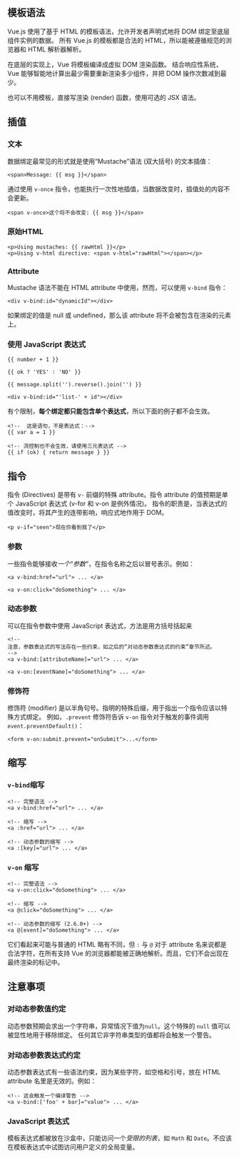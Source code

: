 ##  模板语法

Vue.js 使用了基于 HTML 的模板语法，允许开发者声明式地将 DOM 绑定至底层组件实例的数据。
所有 Vue.js 的模板都是合法的 HTML，所以能被遵循规范的浏览器和 HTML 解析器解析。

在底层的实现上，Vue 将模板编译成虚拟 DOM 渲染函数。
结合响应性系统，Vue 能够智能地计算出最少需要重新渲染多少组件，并把 DOM 操作次数减到最少。

也可以不用模板，直接写渲染 (render) 函数，使用可选的 JSX 语法。


##  插值

### 文本
数据绑定最常见的形式就是使用“Mustache”语法 (双大括号) 的文本插值：

```
<span>Message: {{ msg }}</span>
```

通过使用 `v-once` 指令，也能执行一次性地插值，当数据改变时，插值处的内容不会更新。

```
<span v-once>这个将不会改变: {{ msg }}</span>
```


### 原始HTML

```
<p>Using mustaches: {{ rawHtml }}</p>
<p>Using v-html directive: <span v-html="rawHtml"></span></p>
```

### Attribute
Mustache 语法不能在 HTML attribute 中使用，然而，可以使用 `v-bind` 指令：

```
<div v-bind:id="dynamicId"></div>
```
如果绑定的值是 null 或 undefined，那么该 attribute 将不会被包含在渲染的元素上。


###  使用 JavaScript 表达式
```
{{ number + 1 }}

{{ ok ? 'YES' : 'NO' }}

{{ message.split('').reverse().join('') }}

<div v-bind:id="'list-' + id"></div>
```

有个限制，**每个绑定都只能包含单个表达式**，所以下面的例子都不会生效。
```
<!--  这是语句，不是表达式：-->
{{ var a = 1 }}

<!-- 流控制也不会生效，请使用三元表达式 -->
{{ if (ok) { return message } }}
```


##  指令
指令 (Directives) 是带有 `v-` 前缀的特殊 attribute。指令 attribute 的值预期是单个 JavaScript 表达式 (v-for 和 v-on 是例外情况)。
指令的职责是，当表达式的值改变时，将其产生的连带影响，响应式地作用于 DOM。

```
<p v-if="seen">现在你看到我了</p>
```


### 参数

一些指令能够接收*一个“参数”*，在指令名称之后以冒号表示。例如：

```
<a v-bind:href="url"> ... </a>

<a v-on:click="doSomething"> ... </a>
```

### 动态参数
可以在指令参数中使用 JavaScript 表达式，方法是用方括号括起来

```
<!--
注意，参数表达式的写法存在一些约束，如之后的“对动态参数表达式的约束”章节所述。
-->
<a v-bind:[attributeName]="url"> ... </a>

<a v-on:[eventName]="doSomething"> ... </a>
```

### 修饰符
修饰符 (modifier) 是以半角句号。指明的特殊后缀，用于指出一个指令应该以特殊方式绑定。
例如，`.prevent` 修饰符告诉 `v-on` 指令对于触发的事件调用 `event.preventDefault()`：

```
<form v-on:submit.prevent="onSubmit">...</form>
```

##  缩写

### `v-bind`缩写
```
<!-- 完整语法 -->
<a v-bind:href="url"> ... </a>

<!-- 缩写 -->
<a :href="url"> ... </a>

<!-- 动态参数的缩写 -->
<a :[key]="url"> ... </a>
```

### `v-on` 缩写
```
<!-- 完整语法 -->
<a v-on:click="doSomething"> ... </a>

<!-- 缩写 -->
<a @click="doSomething"> ... </a>

<!-- 动态参数的缩写 (2.6.0+) -->
<a @[event]="doSomething"> ... </a>
```

它们看起来可能与普通的 HTML 略有不同，但 `:` 与 `@` 对于 attribute 名来说都是合法字符，在所有支持 Vue 的浏览器都能被正确地解析。而且，它们不会出现在最终渲染的标记中。


##  注意事项

### 对动态参数值约定

动态参数预期会求出一个字符串，异常情况下值为`null`。这个特殊的 `null` 值可以被显性地用于移除绑定。
任何其它非字符串类型的值都将会触发一个警告。

###  对动态参数表达式约定
动态参数表达式有一些语法约束，因为某些字符，如空格和引号，放在 HTML attribute 名里是无效的。例如：
```
<!-- 这会触发一个编译警告 -->
<a v-bind:['foo' + bar]="value"> ... </a>
```

### JavaScript 表达式
模板表达式都被放在沙盒中，只能访问一个*受限的列表*，如 `Math` 和 `Date`。不应该在模板表达式中试图访问用户定义的全局变量。


